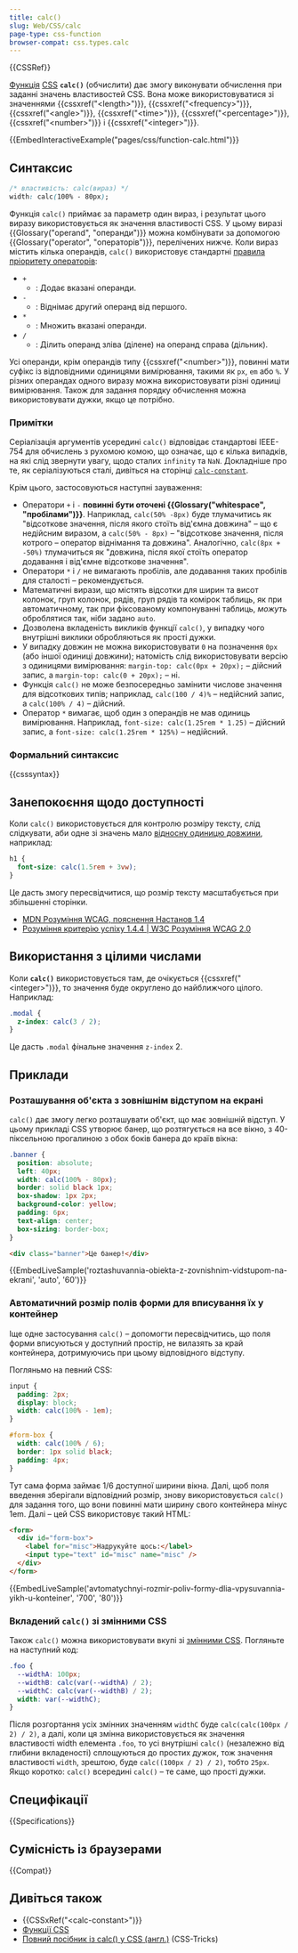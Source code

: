 ```yaml
---
title: calc()
slug: Web/CSS/calc
page-type: css-function
browser-compat: css.types.calc
---
```


{{CSSRef}}

[Функція](/uk/docs/Web/CSS/CSS_Functions) [CSS](/uk/docs/Web/CSS) **`calc()`** (обчислити) дає змогу виконувати обчислення при заданні значень властивостей CSS. Вона може використовуватися зі значеннями {{cssxref("&lt;length&gt;")}}, {{cssxref("&lt;frequency&gt;")}}, {{cssxref("&lt;angle&gt;")}}, {{cssxref("&lt;time&gt;")}}, {{cssxref("&lt;percentage&gt;")}}, {{cssxref("&lt;number&gt;")}} і {{cssxref("&lt;integer&gt;")}}.

{{EmbedInteractiveExample("pages/css/function-calc.html")}}

## Синтаксис

```css
/* властивість: calc(вираз) */
width: calc(100% - 80px);
```

Функція `calc()` приймає за параметр один вираз, і результат цього виразу використовується як значення властивості CSS. У цьому виразі {{Glossary("operand", "операнди")}} можна комбінувати за допомогою {{Glossary("operator", "операторів")}}, перелічених нижче. Коли вираз містить кілька операндів, `calc()` використовує стандартні [правила пріоритету операторів](/uk/docs/Learn/JavaScript/First_steps/Math#priorytet-operatoriv):

- `+`
  - : Додає вказані операнди.
- `-`
  - : Віднімає другий операнд від першого.
- `*`
  - : Множить вказані операнди.
- `/`
  - : Ділить операнд зліва (ділене) на операнд справа (дільник).

Усі операнди, крім операндів типу {{cssxref("&lt;number&gt;")}}, повинні мати суфікс із відповідними одиницями вимірювання, такими як `px`, `em` або `%`. У різних операндах одного виразу можна використовувати різні одиниці вимірювання. Також для задання порядку обчислення можна використовувати дужки, якщо це потрібно.

### Примітки

Серіалізація аргументів усередині `calc()` відповідає стандартові IEEE-754 для обчислень з рухомою комою, що означає, що є кілька випадків, на які слід звернути увагу, щодо сталих `infinity` та `NaN`.
Докладніше про те, як серіалізуються сталі, дивіться на сторінці [`calc-constant`](/uk/docs/Web/CSS/calc-constant).

Крім цього, застосовуються наступні зауваження:

- Оператори `+` і `-` **повинні бути оточені {{Glossary("whitespace", "пробілами")}}**. Наприклад, `calc(50% -8px)` буде тлумачитись як "відсоткове значення, після якого стоїть від'ємна довжина" – що є недійсним виразом, а `calc(50% - 8px)` – "відсоткове значення, після котрого – оператор віднімання та довжина". Аналогічно, `calc(8px + -50%)` тлумачиться як "довжина, після якої стоїть оператор додавання і від'ємне відсоткове значення".
- Оператори `*` і `/` не вимагають пробілів, але додавання таких пробілів для сталості – рекомендується.
- Математичні вирази, що містять відсотки для ширин та висот колонок, груп колонок, рядів, груп рядів та комірок таблиць, як при автоматичному, так при фіксованому компонуванні таблиць, _можуть_ оброблятися так, ніби задано `auto`.
- Дозволена вкладеність викликів функції `calc()`, у випадку чого внутрішні виклики обробляються як прості дужки.
- У випадку довжин не можна використовувати `0` на позначення `0px` (або іншої одиниці довжини); натомість слід використовувати версію з одиницями вимірювання: `margin-top: calc(0px + 20px);` – дійсний запис, а `margin-top: calc(0 + 20px);` – ні.
- Функція `calc()` не може безпосередньо замінити числове значення для відсоткових типів; наприклад, `calc(100 / 4)%` – недійсний запис, а `calc(100% / 4)` – дійсний.
- Оператор `*` вимагає, щоб один з операндів не мав одиниць вимірювання. Наприклад, `font-size: calc(1.25rem * 1.25)` – дійсний запис, а `font-size: calc(1.25rem * 125%)` – недійсний.

### Формальний синтаксис

{{csssyntax}}

## Занепокоєння щодо доступності

Коли `calc()` використовується для контролю розміру тексту, слід слідкувати, аби одне зі значень мало [відносну одиницю довжини](/uk/docs/Web/CSS/length#vidnosni-odynytsi-dovzhyny), наприклад:

```css
h1 {
  font-size: calc(1.5rem + 3vw);
}
```

Це дасть змогу пересвідчитися, що розмір тексту масштабується при збільшенні сторінки.

- [MDN Розуміння WCAG, пояснення Настанов 1.4](/uk/docs/Web/Accessibility/Understanding_WCAG/Perceivable#guideline_1.4_make_it_easier_for_users_to_see_and_hear_content_including_separating_foreground_from_background)
- [Розуміння критерію успіху 1.4.4 | W3C Розуміння WCAG 2.0](https://www.w3.org/TR/UNDERSTANDING-WCAG20/visual-audio-contrast-scale.html)

## Використання з цілими числами

Коли **`calc()`** використовується там, де очікується {{cssxref("&lt;integer&gt;")}}, то значення буде округлено до найближчого цілого. Наприклад:

```css
.modal {
  z-index: calc(3 / 2);
}
```

Це дасть `.modal` фінальне значення `z-index` 2.

## Приклади

### Розташування об'єкта з зовнішнім відступом на екрані

`calc()` дає змогу легко розташувати об'єкт, що має зовнішній відступ. У цьому прикладі CSS утворює банер, що розтягується на все вікно, з 40-піксельною прогалиною з обох боків банера до країв вікна:

```css
.banner {
  position: absolute;
  left: 40px;
  width: calc(100% - 80px);
  border: solid black 1px;
  box-shadow: 1px 2px;
  background-color: yellow;
  padding: 6px;
  text-align: center;
  box-sizing: border-box;
}
```

```html
<div class="banner">Це банер!</div>
```

{{EmbedLiveSample('roztashuvannia-obiekta-z-zovnishnim-vidstupom-na-ekrani', 'auto', '60')}}

### Автоматичний розмір полів форми для вписування їх у контейнер

Іще одне застосування `calc()` – допомогти пересвідчитись, що поля форми вписуються у доступний простір, не вилазять за край контейнера, дотримуючись при цьому відповідного відступу.

Погляньмо на певний CSS:

```css
input {
  padding: 2px;
  display: block;
  width: calc(100% - 1em);
}

#form-box {
  width: calc(100% / 6);
  border: 1px solid black;
  padding: 4px;
}
```

Тут сама форма займає 1/6 доступної ширини вікна. Далі, щоб поля введення зберігали відповідний розмір, знову використовується `calc()` для задання того, що вони повинні мати ширину свого контейнера мінус 1em. Далі – цей CSS використовує такий HTML:

```html
<form>
  <div id="form-box">
    <label for="misc">Надрукуйте щось:</label>
    <input type="text" id="misc" name="misc" />
  </div>
</form>
```

{{EmbedLiveSample('avtomatychnyi-rozmir-poliv-formy-dlia-vpysuvannia-yikh-u-konteiner', '700', '80')}}

### Вкладений `calc()` зі змінними CSS

Також `calc()` можна використовувати вкупі зі [змінними CSS](/uk/docs/Web/CSS/CSS_cascading_variables). Погляньте на наступний код:

```css
.foo {
  --widthA: 100px;
  --widthB: calc(var(--widthA) / 2);
  --widthC: calc(var(--widthB) / 2);
  width: var(--widthC);
}
```

Після розгортання усіх змінних значенням `widthC` буде `calc(calc(100px / 2) / 2)`, а далі, коли ця змінна використовується як значення властивості width елемента `.foo`, то усі внутрішні `calc()` (незалежно від глибини вкладеності) сплощуються до простих дужок, тож значення властивості `width`, зрештою, буде `calc((100px / 2) / 2)`, тобто `25px`. Якщо коротко: `calc()` всередині `calc()` – те саме, що прості дужки.

## Специфікації

{{Specifications}}

## Сумісність із браузерами

{{Compat}}

## Дивіться також

- {{CSSxRef("&lt;calc-constant&gt;")}}
- [Функції CSS](/uk/docs/Web/CSS/CSS_Functions)
- [Повний посібник із calc() у CSS (англ.)](https://css-tricks.com/a-complete-guide-to-calc-in-css/) (CSS-Tricks)
